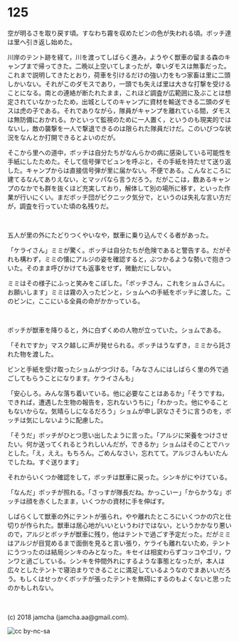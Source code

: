 # 125

空が明るさを取り戻す頃。すなわち霧を収めたビンの色が失われる頃。ボッチ達は里へ引き返し始めた。  

川岸のテント跡を経て，川を渡ってしばらく進み，ようやく獣車の留まる森のキャンプまで帰ってきた。二晩以上空いてしまったが，幸いダモスは無事だった。これまで説明してきたとおり，荷車を引けるだけの強い力をもつ家畜は里に二頭しかいない。それがこのダモスであり，一頭でも失えば里は大きな打撃を受けることになる。南との連絡が断たれたまま，これほど調査が広範囲に及ぶことは想定されていなかったため，出城としてのキャンプに資材を輸送できる二頭のダモスは虎の子である。それでありながら，隊員がキャンプを離れている間，ダモスは無防備におかれる。かといって監視のために一人置く，というのも現実的ではないし，敵の襲撃を一人で撃退できるのは限られた隊員だけだ。このいびつな状況をなんとか打開できるとよいのだが。  

そこから里への道中，ボッチは自分たちがなんらかの病に感染している可能性を手紙にしたためた。そして信号弾でビュンを呼ぶと，その手紙を持たせて送り返した。キャンプからは直接信号弾が里に届かない。不便である。こんなところに建てるなんてありえない，とマッパなら言うだろう。だがここは，数あるキャンプのなかでも群を抜くほど充実しており，解体して別の場所に移す，といった作業が行いにくい。まだボッチ団がピクニック気分で，というのは失礼な言い方だが，調査を行っていた頃の名残りだ。  

<br>  

五人が里の外にたどりつくやいなや，獣車に乗り込んでくる者があった。  

「ケライさん」ミミが驚く。ボッチは自分たちが危険であると警告する。だがそれも構わず，ミミの懐にアルジの姿を確認すると，ぶつかるような勢いで抱きついた。そのまま呼びかけても返事をせず，微動だにしない。  

ミミはその様子にふっと笑みをこぼした。「ボッチさん，これをショムさんに。お願いします」ミミは霧の入ったビンと，ショムへの手紙をボッチに渡した。このビンに，ここにいる全員の命がかかっている。  

<br>  

ボッチが獣車を降りると，外に白ずくめの人物が立っていた。ショムである。  

「それですか」マスク越しに声が発せられる。ボッチはうなずき，ミミから託された物を渡した。  

ビンと手紙を受け取ったショムがつづける。「みなさんにはしばらく里の外で過ごしてもらうことになります。ケライさんも」  

「安心しろ。みんな落ち着いている。他に必要なことはあるか」「そうですね，できれば，遭遇した生物の報告を，忘れないうちに」「わかった。他にやることもないからな。気晴らしになるだろう」ショムが申し訳なさそうに言うのを，ボッチは気にしないように配慮した。  

「そうだ」ボッチがひとつ思い出したように言った。「アルジに栄養をつけさせたい。何か送ってくれるとうれしいんだが，できるか」ショムはそのことでハッとした。「え，ええ。もちろん。ごめんなさい，忘れてて。アルジさんもいたんでしたね。すぐ送ります」  

それからいくつか確認をして，ボッチは獣車に戻った。シンキがにやけている。  

「なんだ」ボッチが照れる。「さっすが隊長だね。かっこいー」「からかうな」ボッチは顔を赤くしたまま，いくつかの資材に手を伸ばす。  

しばらくして獣車の外にテントが張られ，やや離れたところにいくつかの穴と仕切りが作られた。獣車は居心地がいいというわけではない，というかかなり悪いので，アルジとボッチが獣車に残り，他はテントで過ごす予定だった。だがミミはアルジが目覚めるまで面倒を見ると言い張り，ケライも離れないため，テントにうつったのは結局シンキのみとなった。キセイは相変わらずコッコやゴリ，ワンワと過ごしている。シンキを仲間外れにするような事態となったが，本人は広々としたテントで寝泊まりできることに満足しているようなのでまあいいだろう。もしくはせっかくボッチが張ったテントを無碍にするのもよくないと思ったのかもしれない。  

<br>  
<br>  
(c) 2018 jamcha (jamcha.aa@gmail.com).  

![cc by-nc-sa](http://i.creativecommons.org/l/by-nc-sa/4.0/88x31.png)
